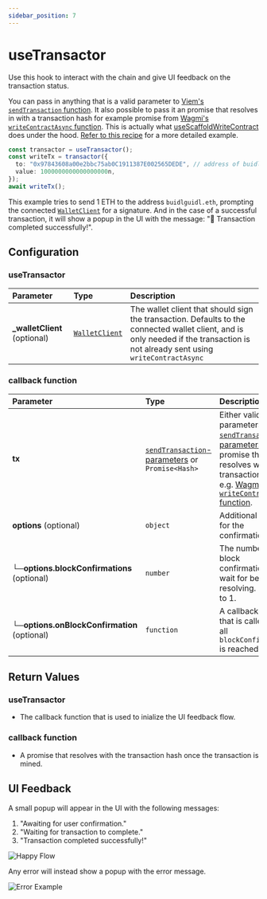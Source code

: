 ```yaml
---
sidebar_position: 7
---
```


# useTransactor

Use this hook to interact with the chain and give UI feedback on the transaction status.

You can pass in anything that is a valid parameter to [Viem's `sendTransaction` function](https://viem.sh/docs/actions/wallet/sendTransaction#parameters). It also possible to pass it an promise that resolves in with a transaction hash for example promise from [Wagmi's `writeContractAsync` function](https://wagmi.sh/react/api/hooks/useWriteContract#mutate-async). This is actually what [useScaffoldWriteContract](/hooks/useScaffoldWriteContract) does under the hood. [Refer to this recipe](/recipes/WriteToContractWriteAsyncButton) for a more detailed example.

```ts
const transactor = useTransactor();
const writeTx = transactor({
  to: "0x97843608a00e2bbc75ab0C1911387E002565DEDE", // address of buidlguidl.eth
  value: 1000000000000000000n,
});
await writeTx();
```

This example tries to send 1 ETH to the address `buidlguidl.eth`, prompting the connected [`WalletClient`](https://wagmi.sh/react/api/hooks/useWalletClient#usewalletclient) for a signature. And in the case of a successful transaction, it will show a popup in the UI with the message: "🎉 Transaction completed successfully!".

## Configuration
### useTransactor
| Parameter            | Type        | Description                                                                                                         |
| :------------------- | :---------- | :------------------------------------------------------------------------------------------------------------------ |
| **_walletClient** (optional)     | [`WalletClient`](https://viem.sh/docs/clients/wallet.html)    | The wallet client that should sign the transaction. Defaults to the connected wallet client, and is only needed if the transaction is not already sent using `writeContractAsync` |

### callback function
| Parameter            | Type        | Description                                                                                                         |
| :------------------- | :---------- | :------------------------------------------------------------------------------------------------------------------ |
| **tx**     |  [`sendTransaction`-parameters](https://viem.sh/docs/actions/wallet/sendTransaction#parameters) or `Promise<Hash>`   | Either valid parameters for [`sendTransaction`-parameters](https://viem.sh/docs/actions/wallet/sendTransaction#parameters) or a promise that resolves with the transaction hash, e.g. [Wagmi's `writeContractAsync` function](https://wagmi.sh/react/api/hooks/useWriteContract#mutate-async). |
| **options** (optional)  | `object` | Additional options for the confirmation. |
| **└─options.blockConfirmations** (optional)  | `number` | The number of block confirmations to wait for before resolving. Defaults to 1. |
| **└─options.onBlockConfirmation** (optional)  | `function` | A callback function that is called once all `blockConfirmations` is reached. |

## Return Values
### useTransactor
- The callback function that is used to inialize the UI feedback flow.

### callback function
- A promise that resolves with the transaction hash once the transaction is mined.

## UI Feedback
A small popup will appear in the UI with the following messages:

1. "Awaiting for user confirmation."
2. "Waiting for transaction to complete."
3. "Transaction completed successfully!"

![Happy Flow](/img/transactorHappyFlow.gif)

Any error will instead show a popup with the error message.

![Error Example](/img/transactorFail.gif)
